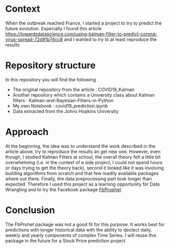 # Context
When the outbreak reached France, I started a project to try to predict the future evolution. Especially I found this article https://towardsdatascience.com/using-kalman-filter-to-predict-corona-virus-spread-72d91b74cc8 and I wanted to try to at least reproduce the results

# Repository structure
In this repository you will find the following 
* The original repository from the article : COVID19_Kalman
* Another repository which contains a University class about Kalman filters : Kalman-and-Bayesian-Filters-in-Python
* My own Notebook : covid19_prediction.ipynb
* Data extracted from the Johns Hopkins University

# Approach
At the beginning, the idea was to understand the work described in the article above, try to reproduce the results an get new one. However, even though, I studied Kalman Filters at school, the overall theory felt a little bit overwhelming (i.e. in the context of a side project, I could not spend hours or days trying to get the theory back), second it looked like it was involving building algorithms from scratch and that few readily available packages where out there. Finally, the data preprocessing part took longer than expected. Therefore I used this project as a learning opportunity for Data Wrangling and to try the Facebook package <a href="https://facebook.github.io/prophet/docs/quick_start.html">FbProphet</a>

# Conclusion

The FbProhet package was not a good fit for this purpose. It works best for predictions with longer historical data with the ability to dectect daily, weekly and yearly components of complex Time Series. I will reuse this package in the future for a Stock Price prediction project
